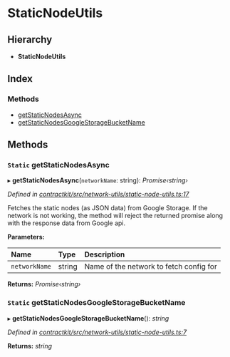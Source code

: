 # StaticNodeUtils

## Hierarchy

* **StaticNodeUtils**

## Index

### Methods

* [getStaticNodesAsync]()
* [getStaticNodesGoogleStorageBucketName]()

## Methods

### `Static` getStaticNodesAsync

▸ **getStaticNodesAsync**\(`networkName`: string\): _Promise‹string›_

_Defined in_ [_contractkit/src/network-utils/static-node-utils.ts:17_](https://github.com/celo-org/celo-monorepo/blob/master/packages/contractkit/src/network-utils/static-node-utils.ts#L17)

Fetches the static nodes \(as JSON data\) from Google Storage. If the network is not working, the method will reject the returned promise along with the response data from Google api.

**Parameters:**

| Name | Type | Description |
| :--- | :--- | :--- |
| `networkName` | string | Name of the network to fetch config for |

**Returns:** _Promise‹string›_

### `Static` getStaticNodesGoogleStorageBucketName

▸ **getStaticNodesGoogleStorageBucketName**\(\): _string_

_Defined in_ [_contractkit/src/network-utils/static-node-utils.ts:7_](https://github.com/celo-org/celo-monorepo/blob/master/packages/contractkit/src/network-utils/static-node-utils.ts#L7)

**Returns:** _string_

